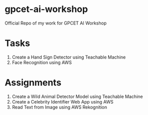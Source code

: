 # gpcet-ai-workshop
Official Repo of my work for GPCET AI Workshop

# Tasks
1. Create a Hand Sign Detector using Teachable Machine
2. Face Recognition using AWS

# Assignments
1. Create a Wild Animal Detector Model using Teachable Machine
2. Create a Celebrity Identifier Web App using AWS
3. Read Text from Image using AWS Rekognition
